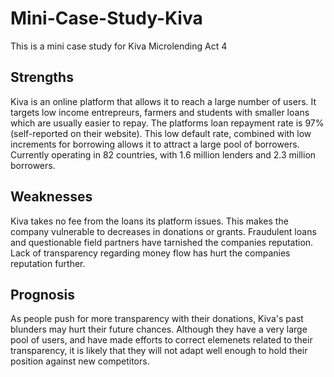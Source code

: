 # Mini-Case-Study-Kiva
This is a mini case study for Kiva Microlending Act 4

## Strengths
Kiva is an online platform that allows it to reach a large number of users. It targets low income entrepreurs, farmers and students with smaller loans which are usually easier to repay. 
The platforms loan repayment rate is 97% (self-reported on their website). This low default rate, combined with low increments for borrowing allows it to attract a large pool of borrowers.
Currently operating in 82 countries, with 1.6 million lenders and 2.3 million borrowers. 

## Weaknesses
Kiva takes no fee from the loans its platform issues. This makes the company vulnerable to decreases in donations or grants. Fraudulent loans and questionable field partners have tarnished the companies reputation. 
Lack of transparency regarding money flow has hurt the companies reputation further. 

## Prognosis
As people push for more transparency with their donations, Kiva's past blunders may hurt their future chances. Although they have a very large pool of users, and have made efforts to correct elemenets related to their transparency, it is likely that they will not adapt well enough to hold their position against new competitors. 